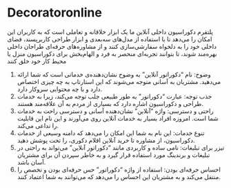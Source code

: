 # Decoratoronline
پلتفرم دکوراسیون داخلی آنلاین ما یک ابزار خلاقانه و تعاملی است که به کاربران این امکان را می‌دهد تا با استفاده از مدل‌های سه‌بعدی و ابزار طراحی کاربرپسند، فضای داخلی خود را به دلخواه سفارشی‌سازی کنند و از مشاوره‌های حرفه‌ای طراحان داخلی بهره‌مند شوند، تا بتوانند تجربه‌ای منحصر به فرد و الهام‌بخش برای دکوراسیون منزل یا محیط کار خود خلق کنند   

1.	وضوح: نام “دکوراتور آنلاین” به وضوح نشان‌دهنده‌ی خدماتی است که شما ارائه می‌دهید. مشتریان به آسانی متوجه می‌شوند که این استارتاپ به چه چیزی اختصاص دارد و با چه محتوایی سروکار دارد.
2.	جذب توجه: عبارت “دکوراتور” به طور طبیعی جلب توجه می‌کند، زیرا به خدمات طراحی و دکوراسیون اشاره دارد که بسیاری از مردم به آن علاقه‌مند هستند.
3.	راحتی و دسترسی: واژه “آنلاین” نشان‌دهنده آسانی و دسترسی راحت به خدمات شما است. امروزه افراد بسیار به خدمات آنلاین روی می‌آورند و این نام این قابلیت را تداعی می‌کند.
4.	تنوع خدمات: این نام به شما این امکان را می‌دهد که دامنه وسیعی از خدمات دکوراسیون، از مشاوره تا خرید آنلاین اقلام دکوری، را تحت پوشش دهید.
5.	تیزر برای تبلیغات: نامی ساده و کاربردی مانند “دکوراتور آنلاین” می‌تواند به راحتی در تبلیغات و برندینگ مورد استفاده قرار گیرد و به خاطر سپردن آن برای مشتریان آسان باشد.
6.	احساس حرفه‌ای بودن: استفاده از واژه “دکوراتور” حس حرفه‌ای بودن و تخصص را منتقل می‌کند و به مشتریان این احساس را می‌دهد که می‌توانند به شما اعتماد کنند.

